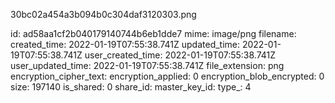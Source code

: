 30bc02a454a3b094b0c304daf3120303.png

id: ad58aa1cf2b040179140744b6eb1dde7
mime: image/png
filename: 
created_time: 2022-01-19T07:55:38.741Z
updated_time: 2022-01-19T07:55:38.741Z
user_created_time: 2022-01-19T07:55:38.741Z
user_updated_time: 2022-01-19T07:55:38.741Z
file_extension: png
encryption_cipher_text: 
encryption_applied: 0
encryption_blob_encrypted: 0
size: 197140
is_shared: 0
share_id: 
master_key_id: 
type_: 4